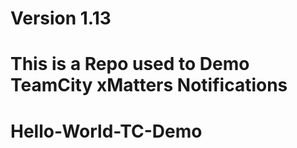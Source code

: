 # Version 1.13

# This is a Repo used to Demo TeamCity xMatters Notifications

# Hello-World-TC-Demo
